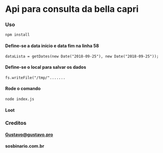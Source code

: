 # Api para consulta da bella capri

### Uso

```
npm install
```

#### Define-se a data início e data fim na linha **58**

```
dataLista = getDates(new Date("2018-09-25"), new Date("2018-09-25"));
```

#### Define-se o local para salvar os dados

```
fs.writeFile("/tmp/".......
```


#### Rode o comando
```
node index.js
```


#### Loot


### Creditos
#### Gustavo@gustavo.pro
#### sosbinario.com.br
